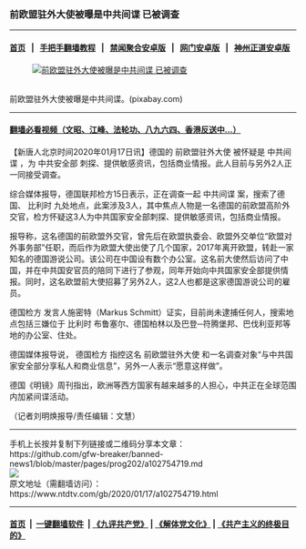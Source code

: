 ### 前欧盟驻外大使被曝是中共间谍 已被调查
------------------------

#### [首页](https://github.com/gfw-breaker/banned-news1/blob/master/README.md) &nbsp;&nbsp;|&nbsp;&nbsp; [手把手翻墙教程](https://github.com/gfw-breaker/guides/wiki) &nbsp;&nbsp;|&nbsp;&nbsp; [禁闻聚合安卓版](https://github.com/gfw-breaker/bn-android) &nbsp;&nbsp;|&nbsp;&nbsp; [网门安卓版](https://github.com/oGate2/oGate) &nbsp;&nbsp;|&nbsp;&nbsp; [神州正道安卓版](https://github.com/SzzdOgate/update) 



<div><div class="featured_image">
 <a href="https://i.ntdtv.com/assets/uploads/2020/01/11-13.jpg" target="_blank">
  <figure>
   <img alt="前欧盟驻外大使被曝是中共间谍 已被调查" src="https://i.ntdtv.com/assets/uploads/2020/01/11-13-800x450.jpg"/>
  </figure><br/>
 </a>
 <span class="caption">
  前欧盟驻外大使被曝是中共间谍。(pixabay.com)
 </span>
</div>
</div><hr/>

#### [翻墙必看视频（文昭、江峰、法轮功、八九六四、香港反送中...）](http://167.172.214.107/home.html)

<div><div class="post_content" itemprop="articleBody">
 <p>
  【新唐人北京时间2020年01月17日讯】德国的
  <ok href="https://www.ntdtv.com/gb/前欧盟驻外大使.htm">
   前欧盟驻外大使
  </ok>
  被怀疑是
  <ok href="https://www.ntdtv.com/gb/中共间谍.htm">
   中共间谍
  </ok>
  ，为
  <ok href="https://www.ntdtv.com/gb/中共安全部.htm">
   中共安全部
  </ok>
  刺探、提供敏感资讯，包括商业情报。此人目前与另外2人正一同接受调查。
 </p>
 <p>
  综合媒体报导，德国联邦检方15日表示，正在调查一起
  <ok href="https://www.ntdtv.com/gb/中共间谍.htm">
   中共间谍
  </ok>
  案，搜索了德国、
  <ok href="https://www.ntdtv.com/gb/比利时.htm">
   比利时
  </ok>
  九处地点，此案涉及3人，其中焦点人物是一名德国的前欧盟高阶外交官，检方怀疑这3人为中共国家安全部刺探、提供敏感资讯，包括商业情报。
 </p>
 <p>
  报导称，这名德国的前欧盟外交官，曾先后在欧盟执委会、欧盟外交单位“欧盟对外事务部”任职，而后作为欧盟大使出使了几个国家，2017年离开欧盟，转赴一家知名的德国游说公司。该公司在中国设有数个办公室。这名前大使然后访问了中国，并在中共国安官员的陪同下进行了参观，同年开始向中共国家安全部提供情报。同时，这名欧盟前大使招募了另外2人，这2人也都是这家德国游说公司的雇员。
 </p>
 <p>
  <ok href="https://www.ntdtv.com/gb/德国检方.htm">
   德国检方
  </ok>
  发言人施密特（Markus Schmitt）证实，目前尚未逮捕任何人，搜索地点包括三嫌位于
  <ok href="https://www.ntdtv.com/gb/比利时.htm">
   比利时
  </ok>
  布鲁塞尔、德国柏林以及巴登─符腾堡邦、巴伐利亚邦等地的办公室、住处。
 </p>
 <p>
  德国媒体报导说，
  <ok href="https://www.ntdtv.com/gb/德国检方.htm">
   德国检方
  </ok>
  指控这名
  <ok href="https://www.ntdtv.com/gb/前欧盟驻外大使.htm">
   前欧盟驻外大使
  </ok>
  和一名调查对象“与中共国家安全部分享私人和商业信息”，另外一人表示“愿意这样做”。
 </p>
 <p>
  德国《明镜》周刊指出，欧洲等西方国家有越来越多的人担心，中共正在全球范围内加紧间谍活动。
 </p>
 <p>
  （记者刘明焕报导/责任编辑：文慧）
 </p>
 <div class="single_ad">
 </div>
</div>
</div>
<hr/>
手机上长按并复制下列链接或二维码分享本文章：<br/>
https://github.com/gfw-breaker/banned-news1/blob/master/pages/prog202/a102754719.md <br/>
<a href='https://github.com/gfw-breaker/banned-news1/blob/master/pages/prog202/a102754719.md'><img src='https://github.com/gfw-breaker/banned-news1/blob/master/pages/prog202/a102754719.md.png'/></a> <br/>
原文地址（需翻墙访问）：https://www.ntdtv.com/gb/2020/01/17/a102754719.html


------------------------
#### [首页](https://github.com/gfw-breaker/banned-news1/blob/master/README.md) &nbsp;|&nbsp; [一键翻墙软件](https://github.com/gfw-breaker/nogfw/blob/master/README.md) &nbsp;| [《九评共产党》](https://github.com/gfw-breaker/9ping.md/blob/master/README.md#九评之一评共产党是什么) | [《解体党文化》](https://github.com/gfw-breaker/jtdwh.md/blob/master/README.md) | [《共产主义的终极目的》](https://github.com/gfw-breaker/gczydzjmd.md/blob/master/README.md)


<img src='http://gfw-breaker.win/banned-news/pages/prog202/a102754719.md' width='0px' height='0px'/>